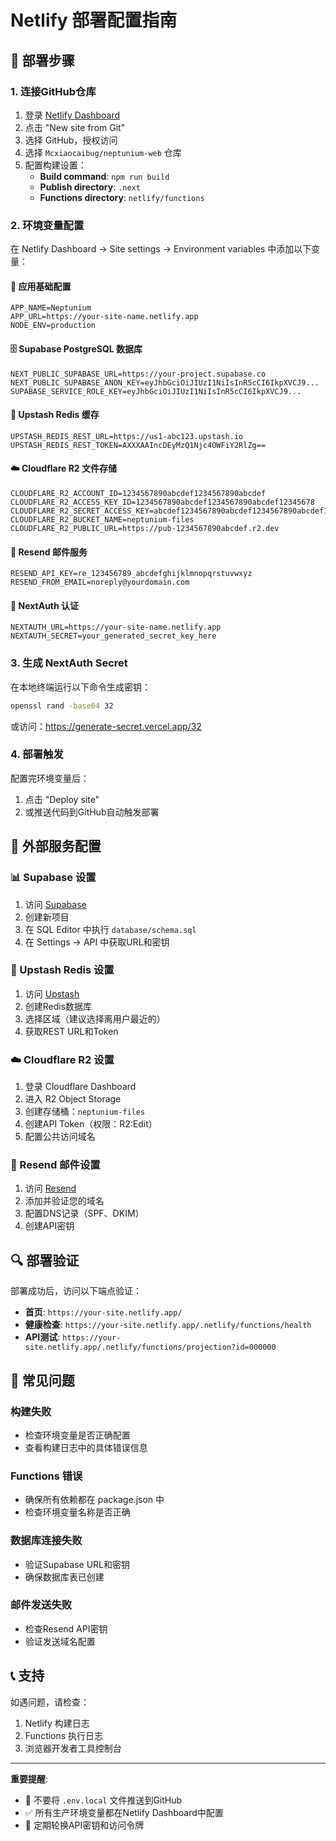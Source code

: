 # Netlify 部署配置指南

## 🚀 部署步骤

### 1. 连接GitHub仓库
1. 登录 [Netlify Dashboard](https://app.netlify.com)
2. 点击 "New site from Git"
3. 选择 GitHub，授权访问
4. 选择 `Mcxiaocaibug/neptunium-web` 仓库
5. 配置构建设置：
   - **Build command**: `npm run build`
   - **Publish directory**: `.next`
   - **Functions directory**: `netlify/functions`

### 2. 环境变量配置

在 Netlify Dashboard → Site settings → Environment variables 中添加以下变量：

#### 🔐 应用基础配置
```
APP_NAME=Neptunium
APP_URL=https://your-site-name.netlify.app
NODE_ENV=production
```

#### 🗄️ Supabase PostgreSQL 数据库
```
NEXT_PUBLIC_SUPABASE_URL=https://your-project.supabase.co
NEXT_PUBLIC_SUPABASE_ANON_KEY=eyJhbGciOiJIUzI1NiIsInR5cCI6IkpXVCJ9...
SUPABASE_SERVICE_ROLE_KEY=eyJhbGciOiJIUzI1NiIsInR5cCI6IkpXVCJ9...
```

#### 🔄 Upstash Redis 缓存
```
UPSTASH_REDIS_REST_URL=https://us1-abc123.upstash.io
UPSTASH_REDIS_REST_TOKEN=AXXXAAIncDEyMzQ1Njc4OWFiY2RlZg==
```

#### ☁️ Cloudflare R2 文件存储
```
CLOUDFLARE_R2_ACCOUNT_ID=1234567890abcdef1234567890abcdef
CLOUDFLARE_R2_ACCESS_KEY_ID=1234567890abcdef1234567890abcdef12345678
CLOUDFLARE_R2_SECRET_ACCESS_KEY=abcdef1234567890abcdef1234567890abcdef12
CLOUDFLARE_R2_BUCKET_NAME=neptunium-files
CLOUDFLARE_R2_PUBLIC_URL=https://pub-1234567890abcdef.r2.dev
```

#### 📧 Resend 邮件服务
```
RESEND_API_KEY=re_123456789_abcdefghijklmnopqrstuvwxyz
RESEND_FROM_EMAIL=noreply@yourdomain.com
```

#### 🔑 NextAuth 认证
```
NEXTAUTH_URL=https://your-site-name.netlify.app
NEXTAUTH_SECRET=your_generated_secret_key_here
```

### 3. 生成 NextAuth Secret

在本地终端运行以下命令生成密钥：
```bash
openssl rand -base64 32
```
或访问：https://generate-secret.vercel.app/32

### 4. 部署触发

配置完环境变量后：
1. 点击 "Deploy site"
2. 或推送代码到GitHub自动触发部署

## 🔧 外部服务配置

### 📊 Supabase 设置
1. 访问 [Supabase](https://supabase.com)
2. 创建新项目
3. 在 SQL Editor 中执行 `database/schema.sql`
4. 在 Settings → API 中获取URL和密钥

### 🔄 Upstash Redis 设置
1. 访问 [Upstash](https://upstash.com)
2. 创建Redis数据库
3. 选择区域（建议选择离用户最近的）
4. 获取REST URL和Token

### ☁️ Cloudflare R2 设置
1. 登录 Cloudflare Dashboard
2. 进入 R2 Object Storage
3. 创建存储桶：`neptunium-files`
4. 创建API Token（权限：R2:Edit）
5. 配置公共访问域名

### 📧 Resend 邮件设置
1. 访问 [Resend](https://resend.com)
2. 添加并验证您的域名
3. 配置DNS记录（SPF、DKIM）
4. 创建API密钥

## 🔍 部署验证

部署成功后，访问以下端点验证：

- **首页**: `https://your-site.netlify.app/`
- **健康检查**: `https://your-site.netlify.app/.netlify/functions/health`
- **API测试**: `https://your-site.netlify.app/.netlify/functions/projection?id=000000`

## 🐛 常见问题

### 构建失败
- 检查环境变量是否正确配置
- 查看构建日志中的具体错误信息

### Functions 错误
- 确保所有依赖都在 package.json 中
- 检查环境变量名称是否正确

### 数据库连接失败
- 验证Supabase URL和密钥
- 确保数据库表已创建

### 邮件发送失败
- 检查Resend API密钥
- 验证发送域名配置

## 📞 支持

如遇问题，请检查：
1. Netlify 构建日志
2. Functions 执行日志
3. 浏览器开发者工具控制台

---

**重要提醒**: 
- 🚫 不要将 `.env.local` 文件推送到GitHub
- ✅ 所有生产环境变量都在Netlify Dashboard中配置
- 🔐 定期轮换API密钥和访问令牌
